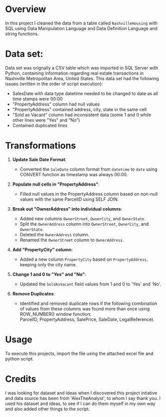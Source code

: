 
# Overview

In this project I cleaned the data from a table called `NashvilleHousing` with SQL using Data Manipulation Language and Data Definition Language and string functions.

# Data set:

Data set was orignally a CSV table which was imported in SQL Server with Python, containing information regarding real estate transactions in Nashiville Metropolitan Area, United States. 
This data set had the following issues (written in the order of script execution):
   * SalesDate with data type datetime needed to be changed to date as all time stamps were 00:00
   * "PropertyAddress" column had null values
   * "PropertyAddress" contained address, city, state in the same cell
   * "Sold as Vacant" column had inconsistent data (some 1 and 0 while other lines were "Yes" and "No")
   *  Contained duplicated lines 

# Transformations


1. **Update Sale Date Format**: 
   - Converted the `SaleDate` column format from `datetime` to `date` using CONVERT function as timestamp was always 00:00.

2. **Populate null cells in "PropertyAddress"**:
   - Filled null values in the PropertyAddress column based on non-null values with the same ParcelID using SELF JOIN.

3. **Break out "OwnerAddress" into individual columns**:
   - Added new columns `OwnerStreet`, `OwnerCity`, and `OwnerState`.
   - Split the `OwnerAddress` column into `OwnerStreet`, `OwnerCity`, and `OwnerState`.
   - Deleted the `OwnerAddress` column.
   - Renamed the `OwnerStreet` column to `OwnerAddress`.

4. **Add  "PropertyCity" column**:
   - Added a new column `PropertyCity` based on `PropertyAddress`, keeping only the city name.

5. **Change 1 and 0 to "Yes" and "No"**:
   - Updated the `SoldAsVacant` field values from 1 and 0 to 'Yes' and 'No'. 

6. **Remove Duplicates**:
   - Identified and removed duplicate rows if the following combination of values from these columns was found more than once using ROW_NUMBER() window function: <br>
      ParcelID, PropertyAddress, SalePrice, SaleDate, LegalReference).

# Usage

To execute this projects, import the file using the attached excel file and python script.

# Credits

I was looking for dataset and ideas when I discovered this project intiative and data source has been from 'AlexTheAnalyst', to whom I say thank you. I used his dataset and ideas, to see if I can do them myself in my own way and also added other things to the script. 

 